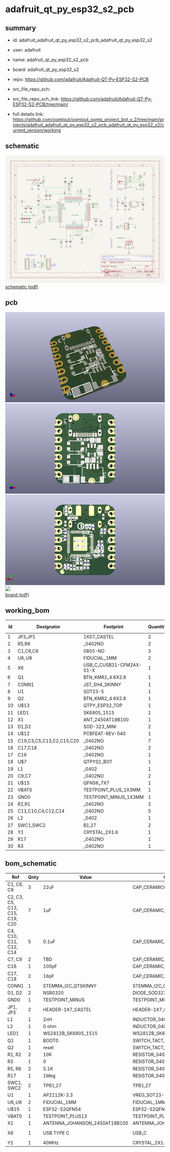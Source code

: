 # adafruit_qt_py_esp32_s2_pcb
 
## summary 
* id: adafruit_adafruit_qt_py_esp32_s2_pcb_adafruit_qt_py_esp32_s2
* user: adafruit
* name: adafruit_qt_py_esp32_s2_pcb
* board: adafruit_qt_py_esp32_s2
* repo: https://github.com/adafruit/Adafruit-QT-Py-ESP32-S2-PCB



* src_file_repo_sch: 
* src_file_repo_sch_link: https://github.com/adafruit/Adafruit-QT-Py-ESP32-S2-PCB/tree/main/
* full details link: https://github.com/oomlout/oomlout_oomp_project_bot_v_2/tree/main/projects/adafruit_adafruit_qt_py_esp32_s2_pcb_adafruit_qt_py_esp32_s2/current_version/working  

## schematic  
![](working_schematic_600.png)  
[schematic (pdf)](working_schematic.pdf)  

## pcb  
![](working_3d_600.png) 
![](working_3d_front_600.png)  
![](working_3d_back_600.png)  
![](working_600.png)  
[board (pdf)](working.pdf)  

## working_bom
| Id | Designator | Footprint | Quantity | Designation | Supplier and ref |  | None | 
| --- | --- | --- | --- | --- | --- | --- | --- | 
| 1 | JP3,JP1 | 1X07_CASTEL | 2 |  |  |  | [''] | 
| 2 | R5,R6 | _0402NO | 2 | 5.1K |  |  | [''] | 
| 3 | C1,C6,C8 | 0805-NO | 3 | 22uF |  |  | [''] | 
| 4 | U$6,U$8 | FIDUCIAL_1MM | 2 | FIDUCIAL_1MM |  |  | [''] | 
| 5 | X6 | USB_C_CUSB31-CFM2AX-01-X | 1 | USB TYPE C |  |  | [''] | 
| 6 | Q1 | BTN_KMR2_4.6X2.8 | 1 | BOOT0 |  |  | [''] | 
| 7 | CONN1 | JST_SH4_SKINNY | 1 | STEMMA_I2C_QTSKINNY |  |  | [''] | 
| 8 | U1 | SOT23-5 | 1 | AP2112K-3.3 |  |  | [''] | 
| 9 | Q2 | BTN_KMR2_4.6X2.8 | 1 | reset |  |  | [''] | 
| 10 | U$13 | QTPY_ESP32_TOP | 1 |  |  |  | [''] | 
| 11 | LED1 | SK6805_1515 | 1 | WS2812B_SK6805_1515 |  |  | [''] | 
| 12 | X1 | ANT_2450AT18B100 | 1 |  |  |  | [''] | 
| 13 | D1,D2 | SOD-323_MINI | 2 |   NSR0320 |  |  | [''] | 
| 14 | U$12 | PCBFEAT-REV-040 | 1 |  |  |  | [''] | 
| 15 | C19,C3,C5,C13,C2,C15,C20 | _0402NO | 7 | 1uF |  |  | [''] | 
| 16 | C17,C18 | _0402NO | 2 | 16pF |  |  | [''] | 
| 17 | C16 | _0402NO | 1 | 100pF |  |  | [''] | 
| 18 | U$7 | QTPYS2_BOT | 1 |  |  |  | [''] | 
| 19 | L1 | _0402 | 1 | 2nH |  |  | [''] | 
| 20 | C9,C7 | _0402NO | 2 | TBD |  |  | [''] | 
| 21 | U$15 | QFN56_7X7 | 1 | ESP32-S2QFN54 |  |  | [''] | 
| 22 | VBAT0 | TESTPOINT_PLUS_1X3MM | 1 |  |  |  | [''] | 
| 23 | GND0 | TESTPOINT_MINUS_1X3MM | 1 |  |  |  | [''] | 
| 24 | R2,R1 | _0402NO | 2 | 10K |  |  | [''] | 
| 25 | C11,C10,C4,C12,C14 | _0402NO | 5 | 0.1uF |  |  | [''] | 
| 26 | L2 | _0402 | 1 | 0 ohm |  |  | [''] | 
| 27 | SWC1,SWC2 | B1,27 | 2 | TPB1,27 |  |  | [''] | 
| 28 | Y1 | CRYSTAL_2X1.6 | 1 | 40MHz |  |  | [''] | 
| 29 | R17 | _0402NO | 1 | 1Meg |  |  | [''] | 
| 30 | R3 | _0402NO | 1 | 0 |  |  | [''] | 


## bom_schematic
| Ref | Qnty | Value | Cmp name | Footprint | Description | Vendor | DNP | 
| --- | --- | --- | --- | --- | --- | --- | --- | 
| C1, C6, C8 | 3 | 22uF | CAP_CERAMIC0805-NOOUTLINE | working:0805-NO |  |  |  | 
| C2, C3, C5, C13, C15, C19, C20 | 7 | 1uF | CAP_CERAMIC_0402NO | working:_0402NO |  |  |  | 
| C4, C10, C11, C12, C14 | 5 | 0.1uF | CAP_CERAMIC_0402NO | working:_0402NO |  |  |  | 
| C7, C9 | 2 | TBD | CAP_CERAMIC_0402NO | working:_0402NO |  |  |  | 
| C16 | 1 | 100pF | CAP_CERAMIC_0402NO | working:_0402NO |  |  |  | 
| C17, C18 | 2 | 16pF | CAP_CERAMIC_0402NO | working:_0402NO |  |  |  | 
| CONN1 | 1 | STEMMA_I2C_QTSKINNY | STEMMA_I2C_QTSKINNY | working:JST_SH4_SKINNY |  |  |  | 
| D1, D2 | 2 |   NSR0320 | DIODE_SOD323MINI | working:SOD-323_MINI |  |  |  | 
| GND0 | 1 | TESTPOINT_MINUS | TESTPOINT_MINUS | working:TESTPOINT_MINUS_1X3MM |  |  |  | 
| JP1, JP3 | 2 | HEADER-1X7_CASTEL | HEADER-1X7_CASTEL | working:1X07_CASTEL |  |  |  | 
| L1 | 1 | 2nH | INDUCTOR_0402 | working:_0402 |  |  |  | 
| L2 | 1 | 0 ohm | INDUCTOR_0402 | working:_0402 |  |  |  | 
| LED1 | 1 | WS2812B_SK6805_1515 | WS2812B_SK6805_1515 | working:SK6805_1515 |  |  |  | 
| Q1 | 1 | BOOT0 | SWITCH_TACT_SMT4.6X2.8 | working:BTN_KMR2_4.6X2.8 |  |  |  | 
| Q2 | 1 | reset | SWITCH_TACT_SMT4.6X2.8 | working:BTN_KMR2_4.6X2.8 |  |  |  | 
| R1, R2 | 2 | 10K | RESISTOR_0402NO | working:_0402NO |  |  |  | 
| R3 | 1 | 0 | RESISTOR_0402NO | working:_0402NO |  |  |  | 
| R5, R6 | 2 | 5.1K | RESISTOR_0402NO | working:_0402NO |  |  |  | 
| R17 | 1 | 1Meg | RESISTOR_0402NO | working:_0402NO |  |  |  | 
| SWC1, SWC2 | 2 | TPB1,27 | TPB1,27 | working:B1,27 |  |  |  | 
| U1 | 1 | AP2112K-3.3 | VREG_SOT23-5 | working:SOT23-5 |  |  |  | 
| U$6, U$8 | 2 | FIDUCIAL_1MM | FIDUCIAL_1MM | working:FIDUCIAL_1MM |  |  |  | 
| U$15 | 1 | ESP32-S2QFN54 | ESP32-S2QFN54 | working:QFN56_7X7 |  |  |  | 
| VBAT0 | 1 | TESTPOINT_PLUS13 | TESTPOINT_PLUS13 | working:TESTPOINT_PLUS_1X3MM |  |  |  | 
| X1 | 1 | ANTENNA_JOHANSON_2450AT18B100 | ANTENNA_JOHANSON_2450AT18B100 | working:ANT_2450AT18B100 |  |  |  | 
| X6 | 1 | USB TYPE C | USB_C | working:USB_C_CUSB31-CFM2AX-01-X |  |  |  | 
| Y1 | 1 | 40MHz | CRYSTAL_2X1.6MM | working:CRYSTAL_2X1.6 |  |  |  | 



